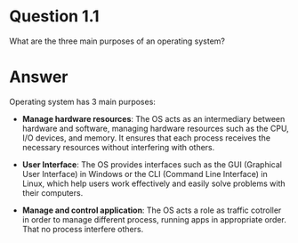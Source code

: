 # Question 1.1 #

What are the three main purposes of an operating system?

# Answer #

Operating system has 3 main purposes:

- **Manage hardware resources**: The OS acts as an intermediary between hardware and software, managing hardware resources such as the CPU, I/O devices, and memory. It ensures that each process receives the necessary resources without interfering with others.

- **User Interface**: The OS provides interfaces such as the GUI (Graphical User Interface) in Windows or the CLI (Command Line Interface) in Linux, which help users work effectively and easily solve problems with their computers.

- **Manage and control application**: The OS acts a role as traffic cotroller in order to manage different process, running apps in appropriate order. That no process interfere others.

